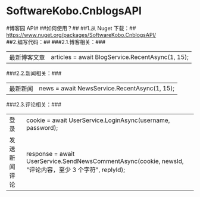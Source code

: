 SoftwareKobo.CnblogsAPI
=======================

#博客园 API#
##如何使用？##
##1.从 Nuget 下载：##
https://www.nuget.org/packages/SoftwareKobo.CnblogsAPI/
<br/>
##2.编写代码：##
###2.1.博客相关：###
<table><tbody>
  <tr>
    <td>最新博客文章</td>
    <td>articles = await BlogService.RecentAsync(1, 15);</td>
  </tr>
</tbody></table>
###2.2.新闻相关：###
<table><tbody>
  <tr>
    <td>最新新闻</td>
    <td>news = await NewsService.RecentAsync(1, 15);</td>
  </tr>
</tbody></table>
###2.3.评论相关：###
<table><tbody>
  <tr>
    <td>登录</td>
    <td>cookie = await UserService.LoginAsync(username, password);</td>
  </tr>
  <tr>
    <td>发送新闻评论</td>
    <td>response = await UserService.SendNewsCommentAsync(cookie, newsId, "评论内容，至少 3 个字符", replyId);</td>
  </tr>
</tbody></table>
